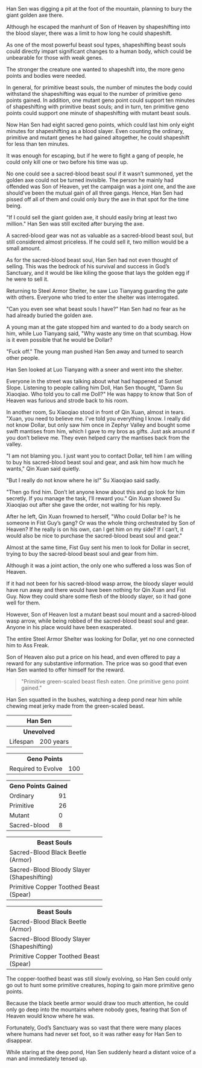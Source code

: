 Han Sen was digging a pit at the foot of the mountain, planning to bury the giant golden axe there.

Although he escaped the manhunt of Son of Heaven by shapeshifting into the blood slayer, there was a limit to how long he could shapeshift.

As one of the most powerful beast soul types, shapeshifting beast souls could directly impart significant changes to a human body, which could be unbearable for those with weak genes.

The stronger the creature one wanted to shapeshift into, the more geno points and bodies were needed.

In general, for primitive beast souls, the number of minutes the body could withstand the shapeshifting was equal to the number of primitive geno points gained. In addition, one mutant geno point could support ten minutes of shapeshifting with primitive beast souls; and in turn, ten primitive geno points could support one minute of shapeshifting with mutant beast souls.

Now Han Sen had eight sacred geno points, which could last him only eight minutes for shapeshifting as a blood slayer. Even counting the ordinary, primitive and mutant genes he had gained altogether, he could shapeshift for less than ten minutes.

It was enough for escaping, but if he were to fight a gang of people, he could only kill one or two before his time was up.

No one could see a sacred-blood beast soul if it wasn’t summoned, yet the golden axe could not be turned invisible. The person he mainly had offended was Son of Heaven, yet the campaign was a joint one, and the axe should’ve been the mutual gain of all three gangs. Hence, Han Sen had pissed off all of them and could only bury the axe in that spot for the time being.

"If I could sell the giant golden axe, it should easily bring at least two million." Han Sen was still excited after burying the axe.

A sacred-blood gear was not as valuable as a sacred-blood beast soul, but still considered almost priceless. If he could sell it, two million would be a small amount.

As for the sacred-blood beast soul, Han Sen had not even thought of selling. This was the bedrock of his survival and success in God’s Sanctuary, and it would be like kiling the goose that lays the golden egg if he were to sell it.

Returning to Steel Armor Shelter, he saw Luo Tianyang guarding the gate with others. Everyone who tried to enter the shelter was interrogated.

"Can you even see what beast souls I have?" Han Sen had no fear as he had already buried the golden axe.

A young man at the gate stopped him and wanted to do a body search on him, while Luo Tianyang said, "Why waste any time on that scumbag. How is it even possible that he would be Dollar?

"Fuck off." The young man pushed Han Sen away and turned to search other people.

Han Sen looked at Luo Tianyang with a sneer and went into the shelter.

Everyone in the street was talking about what had happened at Sunset Slope. Listening to people calling him Doll, Han Sen thought, "Damn Su Xiaoqiao. Who told you to call me Doll?" He was happy to know that Son of Heaven was furious and strode back to his room.

In another room, Su Xiaoqiao stood in front of Qin Xuan, almost in tears. "Xuan, you need to believe me. I’ve told you everything I know. I really did not know Dollar, but only saw him once in Zephyr Valley and bought some swift mantises from him, which I gave to my bros as gifts. Just ask around if you don’t believe me. They even helped carry the mantises back from the valley.

"I am not blaming you. I just want you to contact Dollar, tell him I am willing to buy his sacred-blood beast soul and gear, and ask him how much he wants," Qin Xuan said quietly.

"But I really do not know where he is!" Su Xiaoqiao said sadly.

"Then go find him. Don’t let anyone know about this and go look for him secretly. If you manage the task, I’ll reward you." Qin Xuan showed Su Xiaoqiao out after she gave the order, not waiting for his reply.

After he left, Qin Xuan frowned to herself, "Who could Dollar be? Is he someone in Fist Guy’s gang? Or was the whole thing orchestrated by Son of Heaven? If he really is on his own, can I get him on my side? If I can’t, it would also be nice to purchase the sacred-blood beast soul and gear."

Almost at the same time, Fist Guy sent his men to look for Dollar in secret, trying to buy the sacred-blood beast soul and gear from him.

Although it was a joint action, the only one who suffered a loss was Son of Heaven.

If it had not been for his sacred-blood wasp arrow, the bloody slayer would have run away and there would have been nothing for Qin Xuan and Fist Guy. Now they could share some flesh of the bloody slayer, so it had gone well for them.

However, Son of Heaven lost a mutant beast soul mount and a sacred-blood wasp arrow, while being robbed of the sacred-blood beast soul and gear. Anyone in his place would have been exasperated.

The entire Steel Armor Shelter was looking for Dollar, yet no one connected him to Ass Freak.

Son of Heaven also put a price on his head, and even offered to pay a reward for any substantive information. The price was so good that even Han Sen wanted to offer himself for the reward.

> "Primitive green-scaled beast flesh eaten. One primitive geno point gained."

Han Sen squatted in the bushes, watching a deep pond near him while chewing meat jerky made from the green-scaled beast.


<div class="tables">
  <table class="status1">
    <tr>
      <th colspan="2">Han Sen</th>
    </tr><tr>
      <th class="class" colspan="2">Unevolved</th>
    </tr><tr>
      <td>Lifespan</td>
      <td>200 years</td>
    </tr>
  </table>
  <!-- status1 -->
  <table class="geno-r">
    <tr>
      <th colspan="2">Geno Points</th>
    </tr><tr>
      <td>Required to Evolve</td>
      <td>100</td>
    </tr>
  </table>
  <!-- Geno Requirements -->
  <table class="geno">
      <th colspan="2">Geno Points Gained</th>
    </tr><tr>
      <td>Ordinary</td>
      <td>91</td>
    </tr><tr>
      <td>Primitive</td>
      <td>26</td>
    </tr><tr>
      <td>Mutant</td>
      <td>0</td>
    </tr><tr>
      <td>Sacred-blood</td>
      <td>8</td>
    </tr>
  </table>
  <table class="beast">
    <tr>
     <th>Beast Souls</th>
    </tr><tr>
      <td>Sacred-Blood Black Beetle<br>
        <span class="type">(Armor)</span></td>
    </tr><tr>
      <td>Sacred-Blood Bloody Slayer<br>
        <span class="type">(Shapeshifting)</span></td>
    </tr><tr>
      <td>Primitive Copper Toothed Beast<br>
        <span class="type">(Spear)</span></td>
    </tr>
  </table>
  <!-- Up until this point, he had gained 91 ordinary geno points, 26 primitive geno points, zero mutant geno points and eight sacred geno points. -->

<table class="beast">
    <tr>
     <th>Beast Souls</th>
    </tr><tr>
      <td>Sacred-Blood Black Beetle<br>
        <span class="type">(Armor)</span></td>
    </tr><tr>
      <td>Sacred-Blood Bloody Slayer<br>
        <span class="type">(Shapeshifting)</span></td>
    </tr><tr>
      <td>Primitive Copper Toothed Beast<br>
        <span class="type">(Spear)</span></td>
    </tr>
  </table>
  <!-- Up until this point, he had gained 91 ordinary geno points, 26 primitive geno points, zero mutant geno points and eight sacred geno points. -->
</div>

The copper-toothed beast was still slowly evolving, so Han Sen could only go out to hunt some primitive creatures, hoping to gain more primitive geno points.

Because the black beetle armor would draw too much attention, he could only go deep into the mountains where nobody goes, fearing that Son of Heaven would know where he was.

Fortunately, God’s Sanctuary was so vast that there were many places where humans had never set foot, so it was rather easy for Han Sen to disappear.

While staring at the deep pond, Han Sen suddenly heard a distant voice of a man and immediately tensed up.